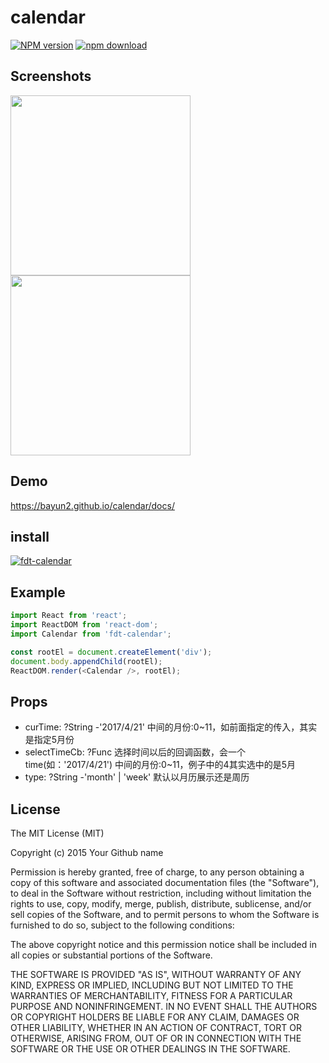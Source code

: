 # calendar

[![NPM version][npm-image]][npm-url]
[![npm download][download-image]][download-url]

[npm-image]: http://img.shields.io/npm/v/rc-calendar.svg?style=flat-square
[npm-url]: http://npmjs.org/package/rc-calendar
[download-image]: https://img.shields.io/npm/dm/fdt-calendar.svg?style=flat-square
[download-url]: https://npmjs.org/package/fdt-calendar

## Screenshots

<img src="http://img.investmaster.cn/fdt_hz/other_html/Screenshots1.jpg" width="288"/>

<img src="http://img.investmaster.cn/fdt_hz/other_html/Screenshots2.png" width="288"/>

## Demo

https://bayun2.github.io/calendar/docs/

## install

[![fdt-calendar](https://nodei.co/npm/fdt-calendar.png)](https://npmjs.org/package/fdt-calendar)

## Example

```javascript
import React from 'react';
import ReactDOM from 'react-dom';
import Calendar from 'fdt-calendar';

const rootEl = document.createElement('div');
document.body.appendChild(rootEl);
ReactDOM.render(<Calendar />, rootEl);

```

## Props
+ curTime: ?String -'2017/4/21' 中间的月份:0~11，如前面指定的传入，其实是指定5月份
+ selectTimeCb: ?Func 选择时间以后的回调函数，会一个time(如：'2017/4/21') 中间的月份:0~11，例子中的4其实选中的是5月
+ type: ?String -'month' | 'week' 默认以月历展示还是周历

## License

The MIT License (MIT)

Copyright (c) 2015 Your Github name

Permission is hereby granted, free of charge, to any person obtaining a copy
of this software and associated documentation files (the "Software"), to deal
in the Software without restriction, including without limitation the rights
to use, copy, modify, merge, publish, distribute, sublicense, and/or sell
copies of the Software, and to permit persons to whom the Software is
furnished to do so, subject to the following conditions:

The above copyright notice and this permission notice shall be included in all
copies or substantial portions of the Software.

THE SOFTWARE IS PROVIDED "AS IS", WITHOUT WARRANTY OF ANY KIND, EXPRESS OR
IMPLIED, INCLUDING BUT NOT LIMITED TO THE WARRANTIES OF MERCHANTABILITY,
FITNESS FOR A PARTICULAR PURPOSE AND NONINFRINGEMENT. IN NO EVENT SHALL THE
AUTHORS OR COPYRIGHT HOLDERS BE LIABLE FOR ANY CLAIM, DAMAGES OR OTHER
LIABILITY, WHETHER IN AN ACTION OF CONTRACT, TORT OR OTHERWISE, ARISING FROM,
OUT OF OR IN CONNECTION WITH THE SOFTWARE OR THE USE OR OTHER DEALINGS IN THE
SOFTWARE.

